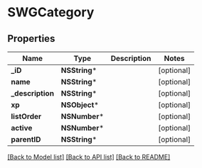 # SWGCategory

## Properties
Name | Type | Description | Notes
------------ | ------------- | ------------- | -------------
**_iD** | **NSString*** |  | [optional] 
**name** | **NSString*** |  | [optional] 
**_description** | **NSString*** |  | [optional] 
**xp** | **NSObject*** |  | [optional] 
**listOrder** | **NSNumber*** |  | [optional] 
**active** | **NSNumber*** |  | [optional] 
**parentID** | **NSString*** |  | [optional] 

[[Back to Model list]](../README.md#documentation-for-models) [[Back to API list]](../README.md#documentation-for-api-endpoints) [[Back to README]](../README.md)


